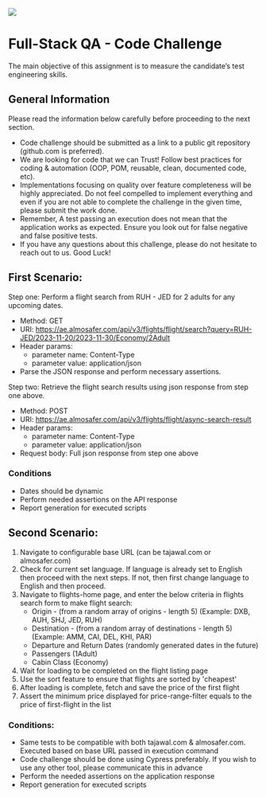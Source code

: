![](https://argaamplus.s3.amazonaws.com/159afd60-8669-4140-aa9e-fe46791f515d.png)


# Full-Stack QA - Code Challenge
The main objective of this assignment is to measure the candidate’s test engineering skills.
## General Information
Please read the information below carefully before proceeding to the next section.
- Code challenge should be submitted as a link to a public git repository (github.com is preferred).
- We are looking for code that we can Trust! Follow best practices for coding & automation (OOP, POM, reusable, clean, documented code, etc).
- Implementations focusing on quality over feature completeness will be highly appreciated. Do not feel compelled to implement everything and even if you are not able to complete the challenge in the given time, please submit the work done.
- Remember, A test passing an execution does not mean that the application works as expected. Ensure you look out for false negative and false positive tests.
- If you have any questions about this challenge, please do not hesitate to reach out to us.
Good Luck!

## First Scenario:
Step one: Perform a flight search from RUH - JED for 2 adults for any upcoming dates.
- Method: GET
- URI: https://ae.almosafer.com/api/v3/flights/flight/search?query=RUH-JED/2023-11-20/2023-11-30/Economy/2Adult
- Header params:
    - parameter name: Content-Type 
    - parameter value: application/json
- Parse the JSON response and perform necessary assertions.

Step two: Retrieve the flight search results using json response from step one above. 
- Method: POST
- URI: https://ae.almosafer.com/api/v3/flights/flight/async-search-result
- Header params:
    - parameter name: Content-Type 
    - parameter value: application/json
- Request body: Full json response from step one above


### Conditions
- Dates should be dynamic
- Perform needed assertions on the API response
- Report generation for executed scripts


## Second Scenario:
1. Navigate to​ configurable base URL (can be tajawal.com or almosafer.com)
2. Check for current set language. If language is already set to English then proceed with the next steps. If not, then first change language to English and then proceed.
3. Navigate to flights-home page, and enter the below criteria in flights search form to make flight search:
    - Origin - (from a random array of origins - length 5) (Example: DXB, AUH, SHJ, JED, RUH)
    - Destination - (from a random array of destinations - length 5) (Example: AMM, CAI, DEL, KHI, PAR)
    - Departure and Return Dates (randomly generated dates in the future)
    - Passengers (1Adult)
    - Cabin Class (Economy)
4. Wait for loading to be completed on the flight listing page
5. Use the sort feature to ensure that flights are sorted by 'cheapest'
6. After loading is complete, fetch and save the price of the first flight
7. Assert the minimum price displayed for price-range-filter equals to the price of first-flight in the list


### Conditions:
- Same tests to be compatible with both tajawal.com & almosafer.com. Executed based on base URL passed in execution command
- Code challenge should be done using Cypress preferably. If you wish to use any other tool, please communicate this in advance
- Perform the needed assertions on the application response
- Report generation for executed scripts
